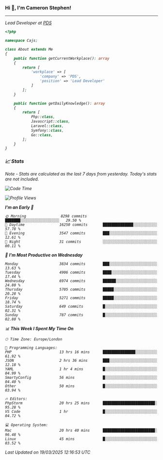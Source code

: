 ### Hi 👋, I'm Cameron Stephen!
<hr>
<p><em>Lead Developer at <a href="https://prindatasolutions.co.uk">PDS</a></p>


```php
<?php

namespace Cajs;

class About extends Me
{
    public function getCurrentWorkplace(): array
    {
        return [
            'workplace' => [
                'company' => 'PDS',
                'position' => 'Lead Developer'
            ]
        ];
    }

    public function getDailyKnowledge(): array
    {
        return [
            Php::class,
            Javascript::class,
            Laravel::class,
            Symfony::class,
            Go::class,
        ];
    }
}
```

### 📈 Stats
<p><em>Note - Stats are calculated as the last 7 days from yesterday. Today's stats are not included.</em></p>


<!--START_SECTION:waka-->
![Code Time](http://img.shields.io/badge/Code%20Time-4%2C409%20hrs%208%20mins-blue)

![Profile Views](http://img.shields.io/badge/Profile%20Views-0-blue)

**I'm an Early 🐤** 

```text
🌞 Morning                8298 commits        ███████░░░░░░░░░░░░░░░░░░   29.50 % 
🌆 Daytime                16250 commits       ██████████████░░░░░░░░░░░   57.78 % 
🌃 Evening                3547 commits        ███░░░░░░░░░░░░░░░░░░░░░░   12.61 % 
🌙 Night                  31 commits          ░░░░░░░░░░░░░░░░░░░░░░░░░   00.11 % 
```
📅 **I'm Most Productive on Wednesday** 

```text
Monday                   3834 commits        ███░░░░░░░░░░░░░░░░░░░░░░   13.63 % 
Tuesday                  4906 commits        ████░░░░░░░░░░░░░░░░░░░░░   17.44 % 
Wednesday                6974 commits        ██████░░░░░░░░░░░░░░░░░░░   24.80 % 
Thursday                 5705 commits        █████░░░░░░░░░░░░░░░░░░░░   20.28 % 
Friday                   5271 commits        █████░░░░░░░░░░░░░░░░░░░░   18.74 % 
Saturday                 649 commits         █░░░░░░░░░░░░░░░░░░░░░░░░   02.31 % 
Sunday                   787 commits         █░░░░░░░░░░░░░░░░░░░░░░░░   02.80 % 
```


📊 **This Week I Spent My Time On** 

```text
🕑︎ Time Zone: Europe/London

💬 Programming Languages: 
PHP                      13 hrs 16 mins      ███████████████░░░░░░░░░░   61.92 % 
JSON                     2 hrs 36 mins       ███░░░░░░░░░░░░░░░░░░░░░░   12.18 % 
YAML                     1 hr 4 mins         █░░░░░░░░░░░░░░░░░░░░░░░░   04.99 % 
SmartyConfig             56 mins             █░░░░░░░░░░░░░░░░░░░░░░░░   04.40 % 
Other                    50 mins             █░░░░░░░░░░░░░░░░░░░░░░░░   03.94 % 

🔥 Editors: 
PhpStorm                 20 hrs 25 mins      ████████████████████████░   95.28 % 
VS Code                  1 hr                █░░░░░░░░░░░░░░░░░░░░░░░░   04.72 % 

💻 Operating System: 
Mac                      20 hrs 40 mins      ████████████████████████░   96.48 % 
Linux                    45 mins             █░░░░░░░░░░░░░░░░░░░░░░░░   03.52 % 
```


 Last Updated on 19/03/2025 12:16:53 UTC
<!--END_SECTION:waka-->
